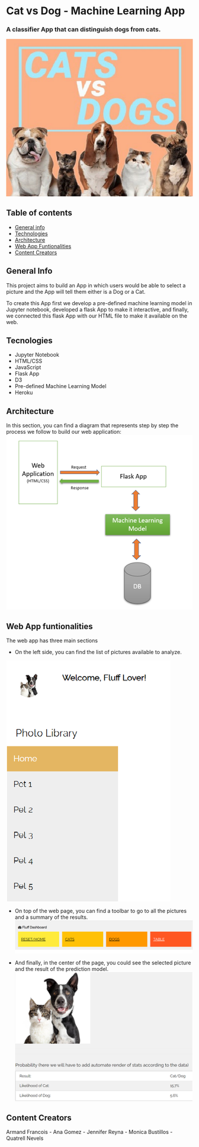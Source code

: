 # Cat vs Dog - Machine Learning App
### A classifier App that can distinguish dogs from cats.
![catgog](images/Readme_images/catdog_image.png)

## Table of contents
* [General info](#general-info)
* [Technologies](#technologies)
* [Architecture](#Architecture)
* [Web App Funtionalities](#Web-App-Funtionalities)
* [Content Creators](#Content-Creators)

## General Info
This project aims to build an App in which users would be able to select a picture and the App will tell them either is a Dog or a Cat.

To create this App first we develop a pre-defined machine learning model in Jupyter notebook, developed a flask App to make it interactive, and finally, we connected this flask App with our HTML file to make it available on the web.

## Tecnologies
* Jupyter Notebook
* HTML/CSS
* JavaScript
* Flask App
* D3
* Pre-defined Machine Learning Model
* Heroku

## Architecture
In this section, you can find a diagram that represents step by step the process we follow to build our web application:
![Architecture](images/Readme_images/Architecture.png)

## Web App funtionalities
The web app has three main sections

* On the left side, you can find the list of pictures available to analyze.

![library](images/Readme_images/Library.png)

* On top of the web page, you can find a toolbar to go to all the pictures and a summary of the results.
![toolbar](images/Readme_images/Toolbar.png)

* And finally, in the center of the page, you could see the selected picture and the result of the prediction model.
![prediction](images/Readme_images/Chart.png)

## Content Creators
Armand Francois - Ana Gomez - Jennifer Reyna - Monica Bustillos - Quatrell Nevels

